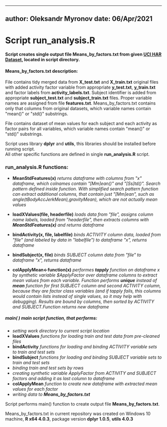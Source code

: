 ---
author: Oleksandr Myronov
date: 06/Apr/2021
--

# Script **run_analysis.R**

####    Script creates single output file **Means_by_factors.txt** from given [UCI HAR Dataset](https://d396qusza40orc.cloudfront.net/getdata%2Fprojectfiles%2FUCI%20HAR%20Dataset.zip), located in script directory. 

#### **Means_by_factors.txt** description:

File contains tidy merged data from **X_test.txt** and **X_train.txt** original files with added
activity factor variable from appropriate **y_test.txt**, **y_train.txt** and factor labels from 
**activity_labels.txt**. Subject identifier is added from appropriate **subject_test.txt** and 
**subject_train.txt** files. Proper variable names are assigned from file **features.txt**. 
Means_by_factors.txt contains only that columns from original datasets, which variable names contain "mean()" or "std()" substrings.

File contains dataset of mean values for each subject and each activity as factor pairs for all variables, which variable names contain "mean()" or "std()" substrings.

Script uses library **dplyr** and **utils**, this libraries should be installed before running script.  
All other specific functions are defined in single **run_analysis.R** script.



### run_analysis.R functions:

 - **MeanStdFeatures(x)** *returns dataframe with columns from "x" dataframe, which colnames contain "[Mm]ean()" and "[Ss]td()". Search pattern defined inside function. With simplified search pattern function can extract additional columns, that contain just "[Mm]ean", such as angle(tBodyAccJerkMean),gravityMean), which are not actually mean values*
 
 - **loadXValues(file, headerfile)** *loads data from "file", assigns column name labels, loaded  from "headerfile", then extracts columns with **MeanStdFeatures(x)** and returns dataframe* 
 
 - **bindActivity(x, file, labelfile)** *binds ACTIVITY column data, loaded from "file" (and labeled by data in "labelfile") to dataframe "x", returns dataframe*
 
 - **bindSubject(x, file)** *binds SUBJECT column data from "file" to dataframe "x", returns dataframe*
 
 - **colApplyMean<-function(x)** *performes **tapply** function on dataframe x by synthetic variable $ApplyFactor over dataframe columns to extract mean values from each variable. Function performs **unique** instead of **mean** function for first SUBJECT column and second ACTIVITY column, because they are factor class variables (and if tapply fails, this columns would contain lists instead of single values, so it may help with debugging). Results are bound by columns, then sorted by ACTIVITY and SUBJECT.Function returns new dataframe* 
 
##### **main( )** *main script function, that performs:*
  - *setting work directory to current script location*
  - **loadXValues** *functions for loading train and test data from pre-cleaned files*
  - **bindActivity** *functions for loading and binding ACTIVITY variable sets to train and test sets*
  - **bindSubject** *functions for loading and binding SUBJECT variable sets to train and test sets*
  - *binding train and test sets by rows*
  - *creating synthetic variable ApplyFactor from ACTIVITY and SUBJECT factors and adding it as last column to dataframe*
  - **colApplyMean** *function to create new dataframe with extracted mean values for each factor*
  - *writing data to **Means_by_factors.txt***
  
Script performs main() function to create output file **Means_by_factors.txt**.

Means_by_factors.txt in current repository was created on Windows 10 machine,
**R x64 4.0.3**, package version **dplyr 1.0.5**, **utils 4.0.3**
  
 